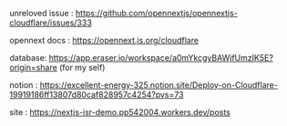 unreloved issue :  https://github.com/opennextjs/opennextjs-cloudflare/issues/333


opennext docs :  https://opennext.js.org/cloudflare


database: https://app.eraser.io/workspace/a0mYkcgyBAWjfUmzIK5E?origin=share (for my self)


notion :  https://excellent-energy-325.notion.site/Deploy-on-Cloudflare-19919186ff13807d80caf828957c4254?pvs=73

site : https://nextjs-isr-demo.pp542004.workers.dev/posts
